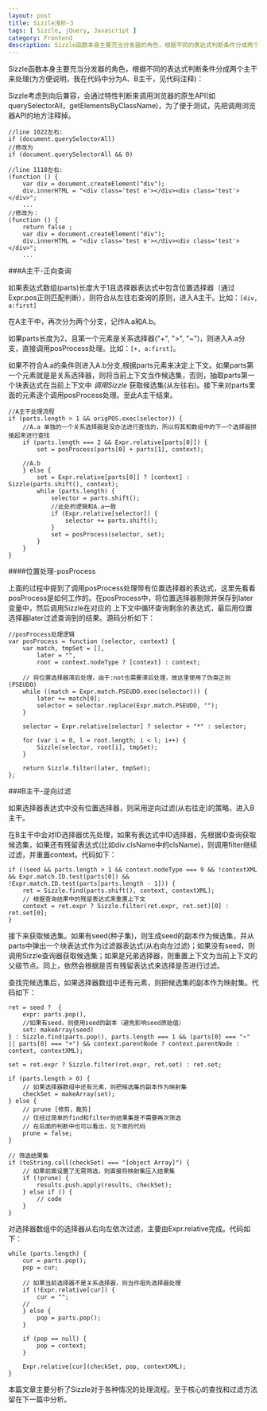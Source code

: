 ```yaml
---
layout: post
title: Sizzle浅析-3
tags: [ Sizzle, jQuery, Javascript ]
category: Frontend
description: Sizzle函数本身主要充当分发器的角色，根据不同的表达式判断条件分成两个主干来处理(为方便说明，我在代码中分为A、B主干，见代码注释)...
---
```


Sizzle函数本身主要充当分发器的角色，根据不同的表达式判断条件分成两个主干来处理(为方便说明，我在代码中分为A、B主干，见代码注释)：

Sizzle考虑到向后兼容，会通过特性判断来调用浏览器的原生API(如querySelectorAll，getElementsByClassName)，为了便于测试，先把调用浏览器API的地方注释掉。

    //line 1022左右:
    if (document.querySelectorAll)
    //修改为 
    if (document.querySelectorAll && 0)

    //line 1118左右:
    (function () {
        var div = document.createElement("div");
        div.innerHTML = "<div class='test e'></div><div class='test'></div>";
        ...
    //修改为：
    (function () {
        return false ;
        var div = document.createElement("div");
        div.innerHTML = "<div class='test e'></div><div class='test'></div>";
        ...

###A主干-正向查询

如果表达式数组(parts)长度大于1且选择器表达式中包含位置选择器（通过Expr.pos正则匹配判断），则符合从左往右查询的原则，进入A主干。比如：`[div, a:first]`

在A主干中，再次分为两个分支，记作A.a和A.b。

如果parts长度为2，且第一个元素是关系选择器("+", ">", "~")，则进入A.a分支，直接调用posProcess处理。比如：`[+, a:first]`。

如果不符合A.a的条件则进入A.b分支,根据parts元素来决定上下文。如果parts第一个元素就是是关系选择器，则将当前上下文当作候选集，否则，抽取parts第一个块表达式在当前上下文中 *调用Sizzle* 获取候选集(从左往右)。接下来对parts里面的元素逐个调用posProcess处理。至此A主干结束。

    //A主干处理流程
    if (parts.length > 1 && origPOS.exec(selector)) {
        //A.a 单独的一个关系选择器是没办法进行查找的，所以将其和数组中的下一个选择器拼接起来进行查找
        if (parts.length === 2 && Expr.relative[parts[0]]) {
            set = posProcess(parts[0] + parts[1], context);

        //A.b
        } else {
            set = Expr.relative[parts[0]] ? [context] : Sizzle(parts.shift(), context);
            while (parts.length) {
                selector = parts.shift();
                //此处的逻辑和A.a一致
                if (Expr.relative[selector]) {
                    selector += parts.shift();
                }
                set = posProcess(selector, set);
            }
        }
    }

####位置处理-posProcess

上面的过程中提到了调用posProcess处理带有位置选择器的表达式，这里先看看posProcess是如何工作的。在posProcess中，将位置选择器剔除并保存到later变量中，然后调用Sizzle在对应的
上下文中循环查询剩余的表达式，最后用位置选择器later过滤查询到的结果。源码分析如下：

    //posProcess处理逻辑
    var posProcess = function (selector, context) {
        var match, tmpSet = [],
            later = "",
            root = context.nodeType ? [context] : context;

        // 将位置选择器滞后处理，由于:not也需要滞后处理，故这里使用了伪类正则(PSEUDO)
        while ((match = Expr.match.PSEUDO.exec(selector))) {
            later += match[0];
            selector = selector.replace(Expr.match.PSEUDO, "");
        }

        selector = Expr.relative[selector] ? selector + "*" : selector;

        for (var i = 0, l = root.length; i < l; i++) {
            Sizzle(selector, root[i], tmpSet);
        }

        return Sizzle.filter(later, tmpSet);
    };

###B主干-逆向过滤

如果选择器表达式中没有位置选择器，则采用逆向过滤(从右往走)的策略，进入B主干。

在B主干中会对ID选择器优先处理，如果有表达式中ID选择器，先根据ID查询获取候选集，如果还有残留表达式(比如div.clsName中的clsName)，则调用filter继续过滤，并重置context。代码如下：

    if (!seed && parts.length > 1 && context.nodeType === 9 && !contextXML && Expr.match.ID.test(parts[0]) && !Expr.match.ID.test(parts[parts.length - 1])) {
        ret = Sizzle.find(parts.shift(), context, contextXML);
        // 根据查询结果中的残留表达式来重置上下文
        context = ret.expr ? Sizzle.filter(ret.expr, ret.set)[0] : ret.set[0];
    }

接下来获取候选集。如果有seed(种子集)，则生成seed的副本作为候选集，并从parts中弹出一个块表达式作为过滤器表达式(从右向左过滤)；如果没有seed，则调用Sizzle查询器获取候选集；如果是兄弟选择器，则重置上下文为当前上下文的父级节点。同上，依然会根据是否有残留表达式来选择是否进行过滤。

查找完候选集后，如果选择器数组中还有元素，则把候选集的副本作为映射集。代码如下：

    ret = seed ?  {
        expr: parts.pop(),
        //如果有seed，则使用seed的副本（避免影响seed原始值）
        set: makeArray(seed)
    } : Sizzle.find(parts.pop(), parts.length === 1 && (parts[0] === "~" || parts[0] === "+") && context.parentNode ? context.parentNode : context, contextXML);

    set = ret.expr ? Sizzle.filter(ret.expr, ret.set) : ret.set;

    if (parts.length > 0) {
        // 如果选择器数组中还有元素，则把候选集的副本作为映射集
        checkSet = makeArray(set);
    } else {
        // prune [修剪，裁剪]
        // 仅经过简单的find和filter的结果集是不需要再次筛选
        // 在后面的判断中也可以看出，见下面的代码
        prune = false;
    }

    // 筛选结果集
    if (toString.call(checkSet) === "[object Array]") {
        // 如果前面设置了无需筛选，则直接将映射集压入结果集
        if (!prune) {
            results.push.apply(results, checkSet);
        } else if () { 
            // code
        }
    }

对选择器数组中的选择器从右向左依次过滤，主要由Expr.relative完成。代码如下：

    while (parts.length) {
        cur = parts.pop();
        pop = cur;

        // 如果当前选择器不是关系选择器，则当作祖先选择器处理
        if (!Expr.relative[cur]) {
            cur = "";
        // 
        } else {
            pop = parts.pop();
        }

        if (pop == null) {
            pop = context;
        }

        Expr.relative[cur](checkSet, pop, contextXML);
    }

本篇文章主要分析了Sizzle对于各种情况的处理流程。至于核心的查找和过滤方法留在下一篇中分析。
